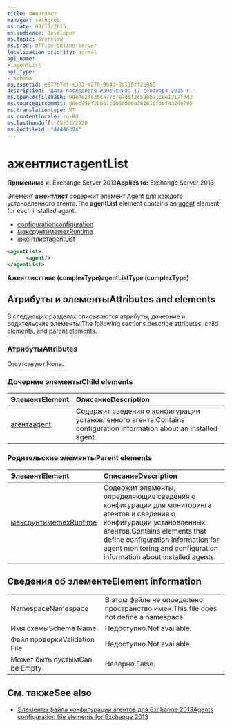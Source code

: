 ```yaml
---
title: ажентлист
manager: sethgros
ms.date: 09/17/2015
ms.audience: Developer
ms.topic: overview
ms.prod: office-online-server
localization_priority: Normal
api_name:
- agentList
api_type:
- schema
ms.assetid: e877b7ef-e303-4270-964d-8d116ff2a865
description: 'Дата последнего изменения: 17 сентября 2015 г.'
ms.openlocfilehash: 99e4e24c3bca77c7e7d5f2c59bb21cee1317fed2
ms.sourcegitcommit: 88ec988f2bb67c1866d06b361615f3674a24e795
ms.translationtype: MT
ms.contentlocale: ru-RU
ms.lasthandoff: 05/31/2020
ms.locfileid: "44446394"
---
```

# <a name="agentlist"></a><span data-ttu-id="5e238-103">ажентлист</span><span class="sxs-lookup"><span data-stu-id="5e238-103">agentList</span></span>
  
<span data-ttu-id="5e238-104">**Применимо к:** Exchange Server 2013</span><span class="sxs-lookup"><span data-stu-id="5e238-104">**Applies to:** Exchange Server 2013</span></span>
  
<span data-ttu-id="5e238-105">Элемент **ажентлист** содержит элемент [Agent](agent.md) для каждого установленного агента.</span><span class="sxs-lookup"><span data-stu-id="5e238-105">The **agentList** element contains an [agent](agent.md) element for each installed agent.</span></span> 
  
- [<span data-ttu-id="5e238-106">configuration</span><span class="sxs-lookup"><span data-stu-id="5e238-106">configuration</span></span>](configuration.md)
- [<span data-ttu-id="5e238-107">мексрунтиме</span><span class="sxs-lookup"><span data-stu-id="5e238-107">mexRuntime</span></span>](mexruntime.md)
- [<span data-ttu-id="5e238-108">ажентлист</span><span class="sxs-lookup"><span data-stu-id="5e238-108">agentList</span></span>](agentlist.md)
  
```XML
<agentList>
      <agent/>
</agentList>
```

<span data-ttu-id="5e238-109">**Ажентлисттипе (complexType)**</span><span class="sxs-lookup"><span data-stu-id="5e238-109">**agentListType (complexType)**</span></span>

## <a name="attributes-and-elements"></a><span data-ttu-id="5e238-110">Атрибуты и элементы</span><span class="sxs-lookup"><span data-stu-id="5e238-110">Attributes and elements</span></span>

<span data-ttu-id="5e238-111">В следующих разделах описываются атрибуты, дочерние и родительские элементы.</span><span class="sxs-lookup"><span data-stu-id="5e238-111">The following sections describe attributes, child elements, and parent elements.</span></span>
  
### <a name="attributes"></a><span data-ttu-id="5e238-112">Атрибуты</span><span class="sxs-lookup"><span data-stu-id="5e238-112">Attributes</span></span>

<span data-ttu-id="5e238-113">Отсутствуют.</span><span class="sxs-lookup"><span data-stu-id="5e238-113">None.</span></span>
  
### <a name="child-elements"></a><span data-ttu-id="5e238-114">Дочерние элементы</span><span class="sxs-lookup"><span data-stu-id="5e238-114">Child elements</span></span>

|<span data-ttu-id="5e238-115">**Элемент**</span><span class="sxs-lookup"><span data-stu-id="5e238-115">**Element**</span></span>|<span data-ttu-id="5e238-116">**Описание**</span><span class="sxs-lookup"><span data-stu-id="5e238-116">**Description**</span></span>|
|:-----|:-----|
|[<span data-ttu-id="5e238-117">агента</span><span class="sxs-lookup"><span data-stu-id="5e238-117">agent</span></span>](agent.md) <br/> |<span data-ttu-id="5e238-118">Содержит сведения о конфигурации установленного агента.</span><span class="sxs-lookup"><span data-stu-id="5e238-118">Contains configuration information about an installed agent.</span></span>  <br/> |
   
### <a name="parent-elements"></a><span data-ttu-id="5e238-119">Родительские элементы</span><span class="sxs-lookup"><span data-stu-id="5e238-119">Parent elements</span></span>

|<span data-ttu-id="5e238-120">**Элемент**</span><span class="sxs-lookup"><span data-stu-id="5e238-120">**Element**</span></span>|<span data-ttu-id="5e238-121">**Описание**</span><span class="sxs-lookup"><span data-stu-id="5e238-121">**Description**</span></span>|
|:-----|:-----|
|[<span data-ttu-id="5e238-122">мексрунтиме</span><span class="sxs-lookup"><span data-stu-id="5e238-122">mexRuntime</span></span>](mexruntime.md) <br/> |<span data-ttu-id="5e238-123">Содержит элементы, определяющие сведения о конфигурации для мониторинга агентов и сведения о конфигурации установленных агентов.</span><span class="sxs-lookup"><span data-stu-id="5e238-123">Contains elements that define configuration information for agent monitoring and configuration information about installed agents.</span></span>  <br/> |
   
## <a name="element-information"></a><span data-ttu-id="5e238-124">Сведения об элементе</span><span class="sxs-lookup"><span data-stu-id="5e238-124">Element information</span></span>

|||
|:-----|:-----|
|<span data-ttu-id="5e238-125">Namespace</span><span class="sxs-lookup"><span data-stu-id="5e238-125">Namespace</span></span>  <br/> |<span data-ttu-id="5e238-126">В этом файле не определено пространство имен.</span><span class="sxs-lookup"><span data-stu-id="5e238-126">This file does not define a namespace.</span></span>  <br/> |
|<span data-ttu-id="5e238-127">Имя схемы</span><span class="sxs-lookup"><span data-stu-id="5e238-127">Schema Name</span></span>  <br/> |<span data-ttu-id="5e238-128">Недоступно.</span><span class="sxs-lookup"><span data-stu-id="5e238-128">Not available.</span></span>  <br/> |
|<span data-ttu-id="5e238-129">Файл проверки</span><span class="sxs-lookup"><span data-stu-id="5e238-129">Validation File</span></span>  <br/> |<span data-ttu-id="5e238-130">Недоступно.</span><span class="sxs-lookup"><span data-stu-id="5e238-130">Not available.</span></span>  <br/> |
|<span data-ttu-id="5e238-131">Может быть пустым</span><span class="sxs-lookup"><span data-stu-id="5e238-131">Can be Empty</span></span>  <br/> |<span data-ttu-id="5e238-132">Неверно.</span><span class="sxs-lookup"><span data-stu-id="5e238-132">False.</span></span>  <br/> |
   
## <a name="see-also"></a><span data-ttu-id="5e238-133">См. также</span><span class="sxs-lookup"><span data-stu-id="5e238-133">See also</span></span>

- [<span data-ttu-id="5e238-134">Элементы файла конфигурации агентов для Exchange 2013</span><span class="sxs-lookup"><span data-stu-id="5e238-134">Agents configuration file elements for Exchange 2013</span></span>](agents-configuration-file-elements-for-exchange-2013.md)

